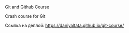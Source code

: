 Git and Github Course

Crash course for Git

Ccылка на деплой: https://daniyaltata.github.io/git-course/
